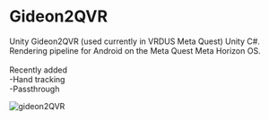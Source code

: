 # Gideon2QVR
Unity Gideon2QVR (used currently in VRDUS Meta Quest) Unity C#. Rendering pipeline for Android on the Meta Quest Meta Horizon OS.
<br><br>
Recently added<br>
-Hand tracking<br>
-Passthrough

![gideon2QVR](https://github.com/AlienCyberCoat/Gideon2-QVR/assets/77039180/24f975b2-2bad-4e52-b717-68bf4cec2d44)
